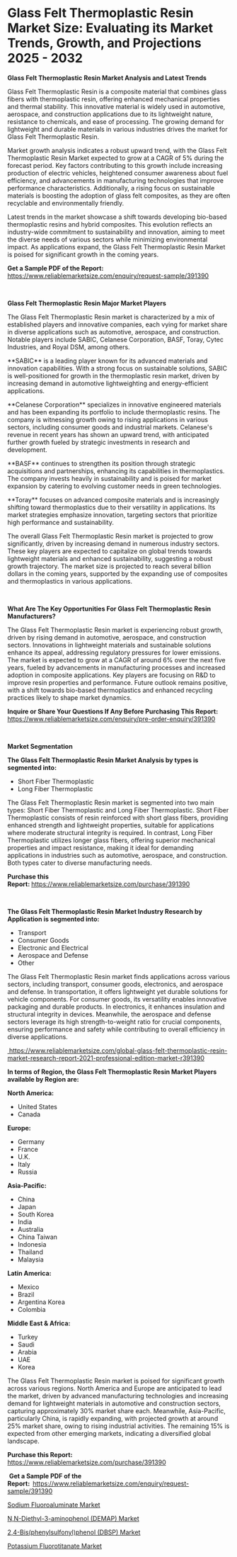<p><h1>Glass Felt Thermoplastic Resin Market Size: Evaluating its Market Trends, Growth, and Projections 2025 - 2032</h1></p><p><strong>Glass Felt Thermoplastic Resin Market Analysis and Latest Trends</strong></p>
<p><p>Glass Felt Thermoplastic Resin is a composite material that combines glass fibers with thermoplastic resin, offering enhanced mechanical properties and thermal stability. This innovative material is widely used in automotive, aerospace, and construction applications due to its lightweight nature, resistance to chemicals, and ease of processing. The growing demand for lightweight and durable materials in various industries drives the market for Glass Felt Thermoplastic Resin.</p><p>Market growth analysis indicates a robust upward trend, with the Glass Felt Thermoplastic Resin Market expected to grow at a CAGR of 5% during the forecast period. Key factors contributing to this growth include increasing production of electric vehicles, heightened consumer awareness about fuel efficiency, and advancements in manufacturing technologies that improve performance characteristics. Additionally, a rising focus on sustainable materials is boosting the adoption of glass felt composites, as they are often recyclable and environmentally friendly.</p><p>Latest trends in the market showcase a shift towards developing bio-based thermoplastic resins and hybrid composites. This evolution reflects an industry-wide commitment to sustainability and innovation, aiming to meet the diverse needs of various sectors while minimizing environmental impact. As applications expand, the Glass Felt Thermoplastic Resin Market is poised for significant growth in the coming years.</p></p>
<p><strong>Get a Sample PDF of the Report:&nbsp;</strong> <a href="https://www.reliablemarketsize.com/enquiry/request-sample/391390?utm_campaign=2005&utm_medium=2&utm_source=Github&utm_content=ia&utm_term=29032025&utm_id=glass-felt-thermoplastic-resin">https://www.reliablemarketsize.com/enquiry/request-sample/391390</a></p>
<p>&nbsp;</p>
<p><strong>Glass Felt Thermoplastic Resin Major Market Players</strong></p>
<p><p>The Glass Felt Thermoplastic Resin market is characterized by a mix of established players and innovative companies, each vying for market share in diverse applications such as automotive, aerospace, and construction. Notable players include SABIC, Celanese Corporation, BASF, Toray, Cytec Industries, and Royal DSM, among others.</p><p>**SABIC** is a leading player known for its advanced materials and innovation capabilities. With a strong focus on sustainable solutions, SABIC is well-positioned for growth in the thermoplastic resin market, driven by increasing demand in automotive lightweighting and energy-efficient applications. </p><p>**Celanese Corporation** specializes in innovative engineered materials and has been expanding its portfolio to include thermoplastic resins. The company is witnessing growth owing to rising applications in various sectors, including consumer goods and industrial markets. Celanese's revenue in recent years has shown an upward trend, with anticipated further growth fueled by strategic investments in research and development.</p><p>**BASF** continues to strengthen its position through strategic acquisitions and partnerships, enhancing its capabilities in thermoplastics. The company invests heavily in sustainability and is poised for market expansion by catering to evolving customer needs in green technologies.</p><p>**Toray** focuses on advanced composite materials and is increasingly shifting toward thermoplastics due to their versatility in applications. Its market strategies emphasize innovation, targeting sectors that prioritize high performance and sustainability.</p><p>The overall Glass Felt Thermoplastic Resin market is projected to grow significantly, driven by increasing demand in numerous industry sectors. These key players are expected to capitalize on global trends towards lightweight materials and enhanced sustainability, suggesting a robust growth trajectory. The market size is projected to reach several billion dollars in the coming years, supported by the expanding use of composites and thermoplastics in various applications.</p></p>
<p>&nbsp;</p>
<p><strong>What Are The Key Opportunities For Glass Felt Thermoplastic Resin Manufacturers?</strong></p>
<p><p>The Glass Felt Thermoplastic Resin market is experiencing robust growth, driven by rising demand in automotive, aerospace, and construction sectors. Innovations in lightweight materials and sustainable solutions enhance its appeal, addressing regulatory pressures for lower emissions. The market is expected to grow at a CAGR of around 6% over the next five years, fueled by advancements in manufacturing processes and increased adoption in composite applications. Key players are focusing on R&D to improve resin properties and performance. Future outlook remains positive, with a shift towards bio-based thermoplastics and enhanced recycling practices likely to shape market dynamics.</p></p>
<p><strong>Inquire or Share Your Questions If Any Before Purchasing This Report:</strong> <a href="https://www.reliablemarketsize.com/enquiry/pre-order-enquiry/391390?utm_campaign=2005&utm_medium=2&utm_source=Github&utm_content=ia&utm_term=29032025&utm_id=glass-felt-thermoplastic-resin">https://www.reliablemarketsize.com/enquiry/pre-order-enquiry/391390</a></p>
<p>&nbsp;</p>
<p><strong>Market Segmentation</strong></p>
<p><strong>The Glass Felt Thermoplastic Resin Market Analysis by types is segmented into:</strong></p>
<p><ul><li>Short Fiber Thermoplastic</li><li>Long Fiber Thermoplastic</li></ul></p>
<p><p>The Glass Felt Thermoplastic Resin market is segmented into two main types: Short Fiber Thermoplastic and Long Fiber Thermoplastic. Short Fiber Thermoplastic consists of resin reinforced with short glass fibers, providing enhanced strength and lightweight properties, suitable for applications where moderate structural integrity is required. In contrast, Long Fiber Thermoplastic utilizes longer glass fibers, offering superior mechanical properties and impact resistance, making it ideal for demanding applications in industries such as automotive, aerospace, and construction. Both types cater to diverse manufacturing needs.</p></p>
<p><strong>Purchase this Report:&nbsp;</strong><a href="https://www.reliablemarketsize.com/purchase/391390?utm_campaign=2005&utm_medium=2&utm_source=Github&utm_content=ia&utm_term=29032025&utm_id=glass-felt-thermoplastic-resin">https://www.reliablemarketsize.com/purchase/391390</a></p>
<p>&nbsp;</p>
<p><strong>The Glass Felt Thermoplastic Resin Market Industry Research by Application is segmented into:</strong></p>
<p><ul><li>Transport</li><li>Consumer Goods</li><li>Electronic and Electrical</li><li>Aerospace and Defense</li><li>Other</li></ul></p>
<p><p>The Glass Felt Thermoplastic Resin market finds applications across various sectors, including transport, consumer goods, electronics, and aerospace and defense. In transportation, it offers lightweight yet durable solutions for vehicle components. For consumer goods, its versatility enables innovative packaging and durable products. In electronics, it enhances insulation and structural integrity in devices. Meanwhile, the aerospace and defense sectors leverage its high strength-to-weight ratio for crucial components, ensuring performance and safety while contributing to overall efficiency in diverse applications.</p></p>
<p><a href="https://www.reliablemarketsize.com/global-glass-felt-thermoplastic-resin-market-research-report-2021-professional-edition-market-r391390?utm_campaign=2005&utm_medium=2&utm_source=Github&utm_content=ia&utm_term=29032025&utm_id=glass-felt-thermoplastic-resin">&nbsp;https://www.reliablemarketsize.com/global-glass-felt-thermoplastic-resin-market-research-report-2021-professional-edition-market-r391390</a></p>
<p><strong>In terms of Region, the Glass Felt Thermoplastic Resin Market Players available by Region are:</strong></p>
<p>
    <p> <strong> North America: </strong>
        <ul>
            <li>United States</li>
            <li>Canada</li>
        </ul>
        </p> 
    <p> <strong> Europe: </strong>
        <ul>
            <li>Germany</li>
            <li>France</li>
            <li>U.K.</li>
            <li>Italy</li>
            <li>Russia</li>
        </ul>
        </p> 
    <p> <strong> Asia-Pacific: </strong>
        <ul>
            <li>China</li>
            <li>Japan</li>
            <li>South Korea</li>
            <li>India</li>
            <li>Australia</li>
            <li>China Taiwan</li>
            <li>Indonesia</li>
            <li>Thailand</li>
            <li>Malaysia</li>
        </ul>
        </p> 
    <p> <strong> Latin America: </strong>
        <ul>
            <li>Mexico</li>
            <li>Brazil</li>
            <li>Argentina Korea</li>
            <li>Colombia</li>
        </ul>
        </p> 
    <p> <strong> Middle East & Africa: </strong>
        <ul>
            <li>Turkey</li>
            <li>Saudi</li>
            <li>Arabia</li>
            <li>UAE</li>
            <li>Korea</li>
        </ul>
    </p>
    </p>
<p><p>The Glass Felt Thermoplastic Resin market is poised for significant growth across various regions. North America and Europe are anticipated to lead the market, driven by advanced manufacturing technologies and increasing demand for lightweight materials in automotive and construction sectors, capturing approximately 30% market share each. Meanwhile, Asia-Pacific, particularly China, is rapidly expanding, with projected growth at around 25% market share, owing to rising industrial activities. The remaining 15% is expected from other emerging markets, indicating a diversified global landscape.</p></p>
<p><strong>Purchase this Report: </strong><a href="https://www.reliablemarketsize.com/purchase/391390?utm_campaign=2005&utm_medium=2&utm_source=Github&utm_content=ia&utm_term=29032025&utm_id=glass-felt-thermoplastic-resin">https://www.reliablemarketsize.com/purchase/391390</a></p>
<p>&nbsp;<strong>Get a Sample PDF of the Report:&nbsp;&nbsp;</strong><a href="https://www.reliablemarketsize.com/enquiry/request-sample/391390?utm_campaign=2005&utm_medium=2&utm_source=Github&utm_content=ia&utm_term=29032025&utm_id=glass-felt-thermoplastic-resin">https://www.reliablemarketsize.com/enquiry/request-sample/391390</a></p>
<p><strong></strong></p>
<p><p><a href="https://github.com/kohushamudo3/Market-Research-Report-List-1/blob/main/sodium-fluoroaluminate-market.md?utm_campaign=2005&utm_medium=2&utm_source=Github&utm_content=ia&utm_term=29032025&utm_id=glass-felt-thermoplastic-resin">Sodium Fluoroaluminate Market</a></p><p><a href="https://github.com/myrieronays5/Market-Research-Report-List-1/blob/main/nn-diethyl-3-aminophenol-demap-market.md?utm_campaign=2005&utm_medium=2&utm_source=Github&utm_content=ia&utm_term=29032025&utm_id=glass-felt-thermoplastic-resin">N,N-Diethyl-3-aminophenol (DEMAP) Market</a></p><p><a href="https://github.com/gogashopkewy/Market-Research-Report-List-1/blob/main/24-bisphenylsulfonylphenol-dbsp-market.md?utm_campaign=2005&utm_medium=2&utm_source=Github&utm_content=ia&utm_term=29032025&utm_id=glass-felt-thermoplastic-resin">2,4-Bis(phenylsulfonyl)phenol (DBSP) Market</a></p><p><a href="https://github.com/lylyparadise/Market-Research-Report-List-6/blob/main/potassium-fluorotitanate-market.md?utm_campaign=2005&utm_medium=2&utm_source=Github&utm_content=ia&utm_term=29032025&utm_id=glass-felt-thermoplastic-resin">Potassium Fluorotitanate Market</a></p></p>